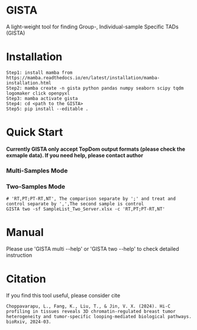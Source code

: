 # GISTA
A light-weight tool for finding Group-, Individual-sample Specific TADs (GISTA)

# Installation
```
Step1: install mamba from https://mamba.readthedocs.io/en/latest/installation/mamba-installation.html
Step2: mamba create -n gista python pandas numpy seaborn scipy tqdm logomaker click openpyxl
Step3: mamba activate gista
Step4: cd <path to the GISTA>
Step5: pip install --editable .
```

# Quick Start
#### Currently GISTA only accept TopDom output formats (please check the exmaple data). If you need help, please contact author
### Multi-Samples Mode
### Two-Samples Mode
```
# 'RT,PT;PT-RT,NT', The comparison separate by ';' and treat and control separate by ',',The second sample is control
GISTA two -sf SampleList_Two_Server.xlsx -c 'RT,PT;PT-RT,NT'
```

# Manual
Please use 'GISTA multi --help' or 'GISTA two --help' to check detailed instruction

# Citation
If you find this tool useful, please consider cite
```
Choppavarapu, L., Fang, K., Liu, T., & Jin, V. X. (2024). Hi-C profiling in tissues reveals 3D chromatin-regulated breast tumor heterogeneity and tumor-specific looping-mediated biological pathways. bioRxiv, 2024-03.
```
